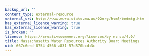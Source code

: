 ```yaml
---
backup_url: ''
content_type: external-resource
external_url: http://www.mwra.state.ma.us/02org/html/bodmtg.htm
has_external_licence_warning: true
has_external_license_warning: true
is_broken: ''
license: https://creativecommons.org/licenses/by-nc-sa/4.0/
title: Massachusetts Water Resources Authority Board Meetings
uid: 667c6eed-8754-4566-a831-57d870bcda3c
---
```


